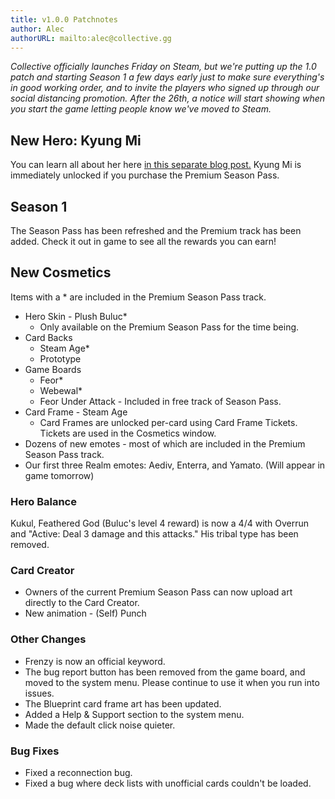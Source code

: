 ```yaml
---
title: v1.0.0 Patchnotes
author: Alec
authorURL: mailto:alec@collective.gg
---
```


_Collective officially launches Friday on Steam, but we're putting up the 1.0 patch and starting Season 1 a few days early just to make sure everything's in good working order, and to invite the players who signed up through our social distancing promotion. After the 26th, a notice will start showing when you start the game letting people know we've moved to Steam._

## New Hero: Kyung Mi

You can learn all about her here [in this separate blog post.](/library/blog/2020/03/23/kyung-mi) Kyung Mi is immediately unlocked if you purchase the Premium Season Pass.

## Season 1

The Season Pass has been refreshed and the Premium track has been added. Check it out in game to see all the rewards you can earn!

## New Cosmetics

Items with a * are included in the Premium Season Pass track.

* Hero Skin - Plush Buluc*
    * Only available on the Premium Season Pass for the time being.
* Card Backs
    * Steam Age*
    * Prototype
* Game Boards
    * Feor*
    * Webewal*
    * Feor Under Attack - Included in free track of Season Pass.
* Card Frame - Steam Age
    * Card Frames are unlocked per-card using Card Frame Tickets. Tickets are used in the Cosmetics window.
* Dozens of new emotes - most of which are included in the Premium Season Pass track.
* Our first three Realm emotes: Aediv, Enterra, and Yamato. (Will appear in game tomorrow)

### Hero Balance

Kukul, Feathered God (Buluc's level 4 reward) is now a 4/4 with Overrun and "Active: Deal 3 damage and this attacks." His tribal type has been removed.

### Card Creator
* Owners of the current Premium Season Pass can now upload art directly to the Card Creator.
* New animation - (Self) Punch

### Other Changes
* Frenzy is now an official keyword.
* The bug report button has been removed from the game board, and moved to the system menu. Please continue to use it when you run into issues.
* The Blueprint card frame art has been updated.
* Added a Help & Support section to the system menu.
* Made the default click noise quieter.

### Bug Fixes
* Fixed a reconnection bug.
* Fixed a bug where deck lists with unofficial cards couldn't be loaded.
